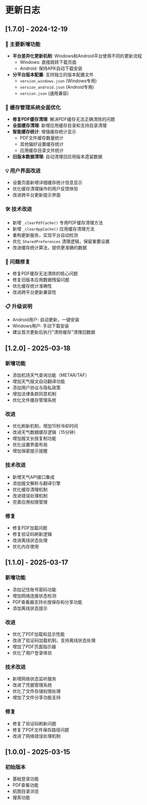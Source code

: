 # 更新日志

## [1.7.0] - 2024-12-19

### 🚀 主要新增功能
- **平台差异化更新机制**: Windows和Android平台使用不同的更新流程
  - Windows: 直接跳转下载页面
  - Android: 保持APK自动下载安装
- **分平台版本配置**: 支持独立的版本配置文件
  - `version_windows.json` (Windows专用)
  - `version_android.json` (Android专用)
  - `version.json` (通用兼容)

### 🔧 缓存管理系统全面优化
- **修复PDF缓存清理**: 解决PDF缓存无法正确清除的问题
- **全面缓存清理**: 新增应用缓存目录和支持目录清理
- **智能缓存统计**: 增强缓存统计显示
  - PDF文件缓存数量统计
  - 其他偏好设置缓存统计
  - 应用缓存目录文件统计
- **旧版本数据清理**: 自动清理旧应用版本遗留数据

### 💡 用户界面改进
- 设置页面新增详细缓存统计信息显示
- 优化缓存清理操作的用户反馈体验
- 改进跨平台更新提示界面

### 🛠️ 技术改进
- 新增 `_clearPdfCache()` 专用PDF缓存清理方法
- 新增 `_clearAppCache()` 应用缓存清理方法
- 重构更新服务，实现平台自动检测
- 优化 `SharedPreferences` 清理逻辑，保留重要设置
- 改进缓存统计算法，提供更准确的数据

### 🐛 问题修复
- 修复PDF缓存无法清除的核心问题
- 修复旧版本应用数据残留问题
- 优化缓存统计准确性
- 改进跨平台更新兼容性

### 📋 升级说明
- Android用户: 自动更新，一键安装
- Windows用户: 手动下载安装
- 建议首次更新后执行"清除缓存"清理旧数据

## [1.2.0] - 2025-03-18

### 新增功能
- 添加机场天气查询功能（METAR/TAF）
- 增加天气报文自动翻译功能
- 添加用户协议与隐私政策
- 增加法律条款同意机制
- 优化文件缓存管理系统

### 改进
- 优化刷新机制，增加15秒冷却时间
- 改进天气数据缓存逻辑（15分钟）
- 增加报文长按复制功能
- 优化设置界面布局
- 增加保密提示提醒

### 技术改进
- 新增天气API接口集成
- 添加报文解析与翻译引擎
- 优化缓存清理机制
- 改进错误处理机制
- 完善应用权限管理

### 修复
- 修复PDF加载问题
- 修复验证码刷新逻辑
- 改进离线状态处理
- 优化内存使用

## [1.1.0] - 2025-03-17

### 新增功能
- 添加记住账号密码功能
- 增加网络连接状态检测
- PDF查看器支持长按保存和分享功能
- 添加离线状态提示

### 改进
- 优化了PDF加载和显示性能
- 改进了验证码加载机制，支持离线状态处理
- 增加了PDF页面指示器
- 优化了用户登录体验

### 技术改进
- 新增网络状态监听服务
- 改进了凭据管理系统
- 优化了文件存储权限处理
- 增加了文件分享功能支持

### 修复
- 修复了验证码刷新问题
- 修复了PDF文件保存路径问题
- 改进了网络错误处理机制

## [1.0.0] - 2025-03-15

### 初始版本
- 基础登录功能
- PDF查看功能
- 航图目录浏览
- 搜索功能
